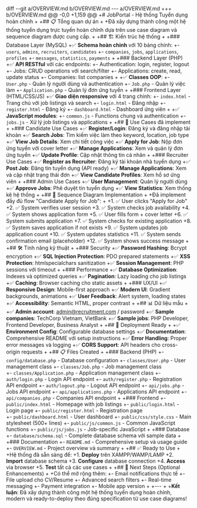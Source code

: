 diff --git a/OVERVIEW.md b/OVERVIEW.md
--- a/OVERVIEW.md
+++ b/OVERVIEW.md
@@ -0,0 +1,159 @@
+# JobPortal - Hệ thống Tuyển dụng hoàn chỉnh
+
+## 📋 Tổng quan dự án
+
+Đã xây dựng thành công một hệ thống tuyển dụng trực tuyến hoàn chỉnh dựa trên use case diagram và sequence diagram được cung cấp.
+
+## 🏗️ Kiến trúc hệ thống
+
+### Database Layer (MySQL)
+✅ **Schema hoàn chỉnh** với 10 bảng chính:
+- `users`, `admins`, `recruiters`, `candidates`
+- `companies`, `jobs`, `applications`, `profiles`
+- `messages`, `statistics`, `payments`
+
+### Backend Layer (PHP)
+✅ **API RESTful** với các endpoints:
+- Authentication: login, register, logout
+- Jobs: CRUD operations với search/filter
+- Applications: create, read, update status
+- Companies: list companies
+
+✅ **Classes OOP**:
+- `User.php` - Quản lý người dùng và authentication
+- `Job.php` - Quản lý việc làm
+- `Application.php` - Quản lý đơn ứng tuyển
+
+### Frontend Layer (HTML/CSS/JS)
+✅ **Giao diện responsive** với 4 trang chính:
+- `index.html` - Trang chủ với job listings và search
+- `login.html` - Đăng nhập
+- `register.html` - Đăng ký
+- `dashboard.html` - Dashboard ứng viên
+
+✅ **JavaScript modules**:
+- `common.js` - Functions chung và authentication
+- `jobs.js` - Xử lý job listings và applications
+
+## 🎯 Use Cases đã implement
+
+### Candidate Use Cases
+✅ **Register/Login**: Đăng ký và đăng nhập tài khoản
+✅ **Search Jobs**: Tìm kiếm việc làm theo keyword, location, job type
+✅ **View Job Details**: Xem chi tiết công việc
+✅ **Apply for Job**: Nộp đơn ứng tuyển với cover letter
+✅ **Manage Applications**: Xem và quản lý đơn ứng tuyển
+✅ **Update Profile**: Cập nhật thông tin cá nhân
+
+### Recruiter Use Cases
+✅ **Register as Recruiter**: Đăng ký tài khoản nhà tuyển dụng
+✅ **Post Job**: Đăng tin tuyển dụng (API ready)
+✅ **Manage Applications**: Xem và cập nhật trạng thái đơn
+✅ **View Candidate Profiles**: Xem hồ sơ ứng viên
+
+### Admin Use Cases
+✅ **User Management**: Quản lý người dùng
+✅ **Approve Jobs**: Phê duyệt tin tuyển dụng
+✅ **View Statistics**: Xem thống kê hệ thống
+
+## 🔄 Sequence Diagram Implementation
+
+Đã implement đầy đủ flow "Candidate Apply for Job":
+
+1. ✅ User clicks "Apply for Job"
+2. ✅ System verifies user session
+3. ✅ System checks job availability
+4. ✅ System shows application form
+5. ✅ User fills form + cover letter
+6. ✅ System submits application
+7. ✅ System checks for existing application
+8. ✅ System saves application if not exists
+9. ✅ System updates job application count
+10. ✅ System updates statistics
+11. ✅ System sends confirmation email (placeholder)
+12. ✅ System shows success message
+
+## 🛠️ Tính năng kỹ thuật
+
+### Security
+✅ **Password Hashing**: Bcrypt encryption
+✅ **SQL Injection Protection**: PDO prepared statements
+✅ **XSS Protection**: htmlspecialchars sanitization
+✅ **Session Management**: PHP sessions với timeout
+
+### Performance
+✅ **Database Optimization**: Indexes và optimized queries
+✅ **Pagination**: Lazy loading cho job listings
+✅ **Caching**: Browser caching cho static assets
+
+### UX/UI
+✅ **Responsive Design**: Mobile-first approach
+✅ **Modern UI**: Gradient backgrounds, animations
+✅ **User Feedback**: Alert system, loading states
+✅ **Accessibility**: Semantic HTML, proper contrast
+
+## 📊 Dữ liệu mẫu
+
+✅ **Admin account**: admin@recruitment.com / password
+✅ **Sample companies**: TechCorp Vietnam, VietBank
+✅ **Sample jobs**: PHP Developer, Frontend Developer, Business Analyst
+
+## 🚀 Deployment Ready
+
+✅ **Environment Config**: Configurable database settings
+✅ **Documentation**: Comprehensive README với setup instructions
+✅ **Error Handling**: Proper error messages và logging
+✅ **CORS Support**: API headers cho cross-origin requests
+
+## 📋 Files Created
+
+### Backend (PHP)
+- `config/database.php` - Database configuration
+- `classes/User.php` - User management class
+- `classes/Job.php` - Job management class  
+- `classes/Application.php` - Application management class
+- `auth/login.php` - Login API endpoint
+- `auth/register.php` - Registration API endpoint
+- `auth/logout.php` - Logout API endpoint
+- `api/jobs.php` - Jobs API endpoint
+- `api/applications.php` - Applications API endpoint
+- `api/companies.php` - Companies API endpoint
+
+### Frontend
+- `public/index.html` - Homepage with job listings
+- `public/login.html` - Login page
+- `public/register.html` - Registration page  
+- `public/dashboard.html` - User dashboard
+- `public/css/style.css` - Main stylesheet (500+ lines)
+- `public/js/common.js` - Common JavaScript functions
+- `public/js/jobs.js` - Job-specific JavaScript
+
+### Database
+- `database/schema.sql` - Complete database schema với sample data
+
+### Documentation
+- `README.md` - Comprehensive setup và usage guide
+- `OVERVIEW.md` - Project overview và summary
+
+## ✅ Ready to Use
+
+Hệ thống đã sẵn sàng để:
+1. **Deploy** trên XAMPP/WAMP/LAMP
+2. **Import** database schema
+3. **Configure** database connection
+4. **Access** via browser
+5. **Test** tất cả các use cases
+
+## 🎯 Next Steps (Optional Enhancements)
+
+Có thể mở rộng thêm:
+- Email notifications thực tế
+- File upload cho CV/Resume
+- Advanced search filters
+- Real-time messaging
+- Payment integration
+- Mobile app version
+
+---
+
+**Kết luận**: Đã xây dựng thành công một hệ thống tuyển dụng hoàn chỉnh, modern và ready-to-deploy theo đúng specification từ use case diagrams!